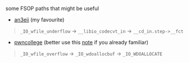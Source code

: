 some FSOP paths that might be useful

- [an3eii](/fsop/io_paths/an3eii/readme.md) (my favourite)
> `_IO_wfile_underflow` -> `__libio_codecvt_in` -> `__cd_in.step->__fct`


- [pwncollege](/fsop/io_paths/pwn_college/readme.md) (better use this [note](/fsop/io_paths/pwn_college/readme01.md) if you already familiar)
> `_IO_wfile_overflow` -> `_IO_wdoallocbuf` -> `_IO_WDOALLOCATE`
